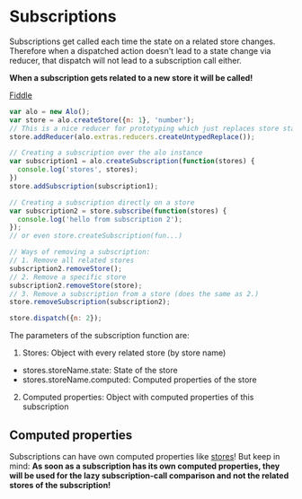 # Subscriptions
Subscriptions get called each time the state on a related store changes. Therefore when a dispatched action doesn't lead to a state change via reducer, that dispatch will not lead to a subscription call either.

**When a subscription gets related to a new store it will be called!**

[Fiddle](https://jsfiddle.net/katywings/75fjhrbp/3/)
```js
var alo = new Alo();
var store = alo.createStore({n: 1}, 'number');
// This is a nice reducer for prototyping which just replaces store state with the whole dispatched action
store.addReducer(alo.extras.reducers.createUntypedReplace());

// Creating a subscription over the alo instance
var subscription1 = alo.createSubscription(function(stores) {
  console.log('stores', stores);
})
store.addSubscription(subscription1);

// Creating a subscription directly on a store
var subscription2 = store.subscribe(function(stores) {
  console.log('hello from subscription 2');
});
// or even store.createSubscription(fun...)

// Ways of removing a subscription:
// 1. Remove all related stores
subscription2.removeStore();
// 2. Remove a specific store
subscription2.removeStore(store);
// 3. Remove a subscription from a store (does the same as 2.)
store.removeSubscription(subscription2);

store.dispatch({n: 2});
```

The parameters of the subscription function are:

1. Stores: Object with every related store (by store name)
  - stores.storeName.state: State of the store
  - stores.storeName.computed: Computed properties of the store
2. Computed properties: Object with computed properties of this subscription

## Computed properties
Subscriptions can have own computed properties like [stores](http://www.alojs.com/getting_started/stores.html#computed-properties])! But keep in mind: **As soon as a subscription has its own computed properties, they will be used for the lazy subscription-call comparison and not the related stores of the subscription!**
